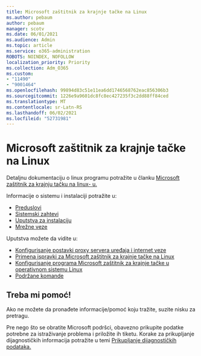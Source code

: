 ```yaml
---
title: Microsoft zaštitnik za krajnje tačke na Linux
ms.author: pebaum
author: pebaum
manager: scotv
ms.date: 06/01/2021
ms.audience: Admin
ms.topic: article
ms.service: o365-administration
ROBOTS: NOINDEX, NOFOLLOW
localization_priority: Priority
ms.collection: Adm_O365
ms.custom:
- "11490"
- "9001464"
ms.openlocfilehash: 99894d83c51e11ea6dd1746568762eac856306b3
ms.sourcegitcommit: 1226e9a9601dc8fc8ec427235f3c2dd88ff84ced
ms.translationtype: MT
ms.contentlocale: sr-Latn-RS
ms.lasthandoff: 06/02/2021
ms.locfileid: "52731981"
---
```

# <a name="microsoft-defender-for-endpoint-on-linux"></a>Microsoft zaštitnik za krajnje tačke na Linux

Detaljnu dokumentaciju o linux programu potražite u članku [Microsoft zaštitnik za krajnju tačku na linux- u.](/microsoft-365/security/defender-endpoint/microsoft-defender-endpoint-linux)

Informacije o sistemu i instalaciji potražite u:

- [Preduslovi](/microsoft-365/security/defender-endpoint/microsoft-defender-endpoint-linux#prerequisites)
- [Sistemski zahtevi](/microsoft-365/security/defender-endpoint/microsoft-defender-endpoint-linux#system-requirements)
- [Uputstva za instalaciju](/microsoft-365/security/defender-endpoint/microsoft-defender-endpoint-linux#installation-instructions)
- [Mrežne veze](/microsoft-365/security/defender-endpoint/microsoft-defender-endpoint-linux#network-connections)

Uputstva možete da vidite u:

- [Konfigurisanje postavki proxy servera uređaja i internet veze](/microsoft-365/security/defender-endpoint/configure-proxy-internet#enable-access-to-microsoft-defender-atp-service-urls-in-the-proxy-server)
- [Primena ispravki za Microsoft zaštitnik za krajnje tačke na Linux](/microsoft-365/security/defender-endpoint/linux-updates)
- [Konfigurisanje programa Microsoft zaštitnik za krajnje tačke u operativnom sistemu Linux](/microsoft-365/security/defender-endpoint/microsoft-defender-endpoint-linux#how-to-configure-microsoft-defender-for-endpoint-on-linux)
- [Podržane komande](/microsoft-365/security/defender-endpoint/linux-resources#supported-commands)

## <a name="i-need-help"></a>Treba mi pomoć!

Ako ne možete da pronađete informacije/pomoć koju tražite, suzite nisku za pretragu.

Pre nego što se obratite Microsoft podršci, obavezno prikupite podatke potrebne za istraživanje problema i priložite ih tiketu. Korake za prikupljanje dijagnostičkih informacija potražite u temi [Prikupljanje dijagnostičkih podataka.](/microsoft-365/security/defender-endpoint/linux-resources#collect-diagnostic-information)